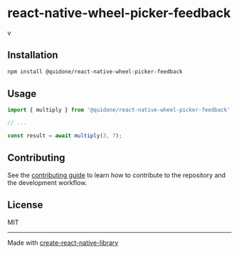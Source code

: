 # react-native-wheel-picker-feedback

v

## Installation

```sh
npm install @quidone/react-native-wheel-picker-feedback
```

## Usage

```js
import { multiply } from '@quidone/react-native-wheel-picker-feedback';

// ...

const result = await multiply(3, 7);
```

## Contributing

See the [contributing guide](CONTRIBUTING.md) to learn how to contribute to the repository and the development workflow.

## License

MIT

---

Made with [create-react-native-library](https://github.com/callstack/react-native-builder-bob)

